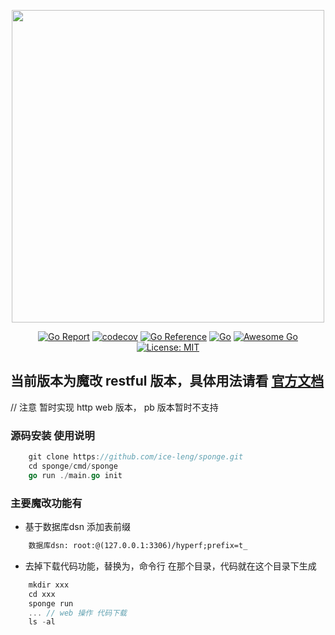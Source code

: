 <p align="center">
<img width="500px" src="https://raw.githubusercontent.com/zhufuyi/sponge/main/assets/logo.png">
</p>

<div align=center>

[![Go Report](https://goreportcard.com/badge/github.com/zhufuyi/sponge)](https://goreportcard.com/report/github.com/zhufuyi/sponge)
[![codecov](https://codecov.io/gh/zhufuyi/sponge/branch/main/graph/badge.svg)](https://codecov.io/gh/zhufuyi/sponge)
[![Go Reference](https://pkg.go.dev/badge/github.com/zhufuyi/sponge.svg)](https://pkg.go.dev/github.com/zhufuyi/sponge)
[![Go](https://github.com/zhufuyi/sponge/workflows/Go/badge.svg?branch=main)](https://github.com/zhufuyi/sponge/actions)
[![Awesome Go](https://cdn.rawgit.com/sindresorhus/awesome/d7305f38d29fed78fa85652e3a63e154dd8e8829/media/badge.svg)](https://github.com/avelino/awesome-go)
[![License: MIT](https://img.shields.io/github/license/zhufuyi/sponge)](https://img.shields.io/github/license/zhufuyi/sponge)

</div>

## 当前版本为魔改 restful 版本，具体用法请看 [官方文档](https://github.com/zhufuyi/sponge)

// 注意 暂时实现 http web 版本，  pb 版本暂时不支持

### 源码安装 使用说明
```go
    git clone https://github.com/ice-leng/sponge.git
    cd sponge/cmd/sponge
    go run ./main.go init
```

### 主要魔改功能有
- 基于数据库dsn 添加表前缀
```html
    数据库dsn: root:@(127.0.0.1:3306)/hyperf;prefix=t_
```
- 去掉下载代码功能，替换为，命令行 在那个目录，代码就在这个目录下生成
```go
    mkdir xxx
    cd xxx
    sponge run 
    ... // web 操作 代码下载 
	ls -al
```